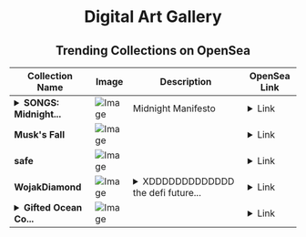 <div align="center">

# Digital Art Gallery

## Trending Collections on OpenSea

| Collection Name                       | Image                                                                                     | Description                       | OpenSea Link                                                                                          |
|---------------------------------------|-------------------------------------------------------------------------------------------|-----------------------------------|--------------------------------------------------------------------------------------------------------|
| **<details><summary>SONGS: Midnight...</summary>SONGS: Midnight Manifesto</details>** | ![Image](https://i.seadn.io/s/raw/files/ff34df0485180c3ede178a0197fb2f64.jpg?w=500&auto=format?w=200&auto=format) | Midnight Manifesto | <details><summary>Link</summary>[SONGS: Midnight Manifesto](https://opensea.io/collection/songs-midnight-manifesto)</details> |
| **Musk's Fall** | ![Image](https://i.seadn.io/s/raw/files/41adbd05af9792444d4fa034e11c88b1.png?w=500&auto=format?w=200&auto=format) |  | <details><summary>Link</summary>[Musk's Fall](https://opensea.io/collection/musk-s-fall)</details> |
| **safe** | ![Image](https://i.seadn.io/s/raw/files/ba6ed1961754d9f69fabce04a74e1493.png?w=500&auto=format?w=200&auto=format) |  | <details><summary>Link</summary>[safe](https://opensea.io/collection/safe-68)</details> |
| **WojakDiamond** | ![Image](https://i.seadn.io/s/raw/files/99f896bd2cd982fec54a2203e82ac2d2.jpg?w=500&auto=format?w=200&auto=format) | <details><summary>XDDDDDDDDDDDDD the defi future...</summary>XDDDDDDDDDDDDD the defi future of finance</details> | <details><summary>Link</summary>[WojakDiamond](https://opensea.io/collection/wojakdiamond-2)</details> |
| **<details><summary>Gifted Ocean Co...</summary>Gifted Ocean Collector's Treasury</details>** | ![Image](https://i.seadn.io/s/raw/files/78e25949fb8bc19d391db0c5a4096758.png?w=500&auto=format?w=200&auto=format) |  | <details><summary>Link</summary>[Gifted Ocean Collector's Treasury](https://opensea.io/collection/gifted-ocean-collector-s-treasury)</details> |

</div>